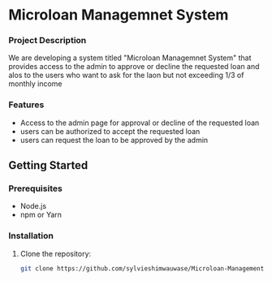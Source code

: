 # Microloan Managemnet System

### Project Description

We are developing a system titled "Microloan Managemnet System" that provides access to the admin to approve or decline the requested loan and alos to the users who want to ask for the laon but not exceeding 1/3 of monthly income


### Features

- Access to the admin page for approval or decline of the requested loan
- users can be authorized to accept the requested loan
- users can request the loan to be approved by the admin

## Getting Started

### Prerequisites

- Node.js
- npm or Yarn

### Installation

1. Clone the repository:
   ```bash
   git clone https://github.com/sylvieshimwauwase/Microloan-Management-System_Shimwa-Uwase-Sylvie
